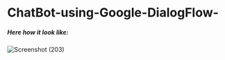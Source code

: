 # ChatBot-using-Google-DialogFlow-

##### Here how it look like:

![Screenshot (203)](https://user-images.githubusercontent.com/55132850/153751231-df1ccaf2-2d3e-4db4-995b-60a37e43f436.png)
